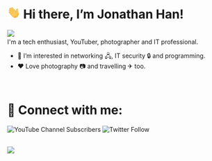 # <img src="https://github.com/jonhan8352/jonhan8352/blob/main/wave.gif" width="30px"> Hi there, I’m Jonathan Han!
![](https://komarev.com/ghpvc/?username=jonhan8352&color=blue&style=plastic)<br />
I'm a tech enthusiast, YouTuber, photographer and IT professional.
- 👀 I’m interested in networking &#x1F5A7;, IT security &#x1F512; and programming.
- ❤️ Love photography &#128247; and travelling &#9992; too.

<br />

# 🔗 Connect with me:
![YouTube Channel Subscribers](https://img.shields.io/youtube/channel/subscribers/UCj8hQUCEcHzUR2Lol_qjvBg?label=Watch%20me%20on%20YouTube&logo=youtube&logoColor=red&style=flat)
![Twitter Follow](https://img.shields.io/twitter/follow/montaguespirit?color=1DA1F2&logo=twitter&style=flat)

<br />

<img src="https://github-readme-stats.vercel.app/api?username=jonhan8352&&show_icons=true&title_color=ff0000&icon_color=ff0000&text_color=ff5400&bg_color=000000">
